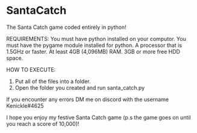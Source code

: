 # SantaCatch
The Santa Catch game coded entirely in python!

REQUIREMENTS:
  You must have python installed on your computor.
  You must have the pygame module installed for python.
  A processor that is 1.5GHz or faster.
  At least 4GB (4,096MB) RAM.
  3GB or more free HDD space.

HOW TO EXECUTE:
  1. Put all of the files into a folder.
  2. Open the folder you created and run santa_catch.py

If you encounter any errors DM me on discord with the username Kenickle#4625

I hope you enjoy my festive Santa Catch game (p.s the game goes on until you reach a score of 10,000)!
